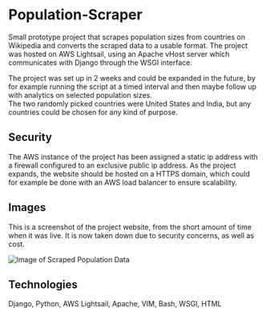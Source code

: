 # Population-Scraper
Small prototype project that scrapes population sizes from countries on Wikipedia and converts the scraped data to a usable format. The project was hosted on AWS Lightsail, using an Apache vHost server which communicates with Django through the WSGI interface. 

The project was set up in 2 weeks and could be expanded in the future, by for example running the script at a timed interval and then maybe follow up with analytics on selected population sizes.  
The two randomly picked countries were United States and India, but any countries could be chosen for any kind of purpose. 

## Security
The AWS instance of the project has been assigned a static ip address with a firewall configured to an exclusive public ip address. As the project expands, the website should be hosted on a HTTPS domain, which could for example be done with an AWS load balancer to ensure scalability. 

## Images
This is a screenshot of the project website, from the short amount of time when it was live. It is now taken down due to security concerns, as well as cost. 

![Image of Scraped Population Data](https://github.com/JonasKVJ/Population-Scraper-AWS-Lightsail/blob/master/Embedded-ScrapedProjectData.png)


## Technologies
Django, Python, AWS Lightsail, Apache, VIM, Bash, WSGI, HTML
